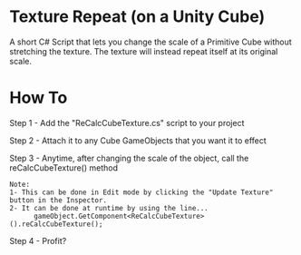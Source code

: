 Texture Repeat (on a Unity Cube)
================================

A short C# Script that lets you change the scale of a Primitive Cube without stretching the texture. The texture will instead repeat itself at its original scale.

How To
======================

Step 1 - Add the "ReCalcCubeTexture.cs" script to your project

Step 2 - Attach it to any Cube GameObjects that you want it to effect

Step 3 - Anytime, after changing the scale of the object, call the reCalcCubeTexture() method

    Note:
    1- This can be done in Edit mode by clicking the "Update Texture" button in the Inspector.
    2- It can be done at runtime by using the line...
          gameObject.GetComponent<ReCalcCubeTexture>().reCalcCubeTexture();

Step 4 - Profit?
